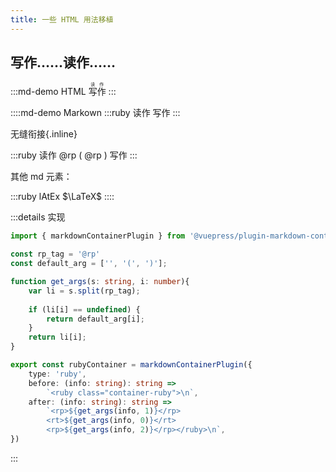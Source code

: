 ```yaml
---
title: 一些 HTML 用法移植
---
```


## 写作……读作……
:::md-demo HTML
<ruby>写作<rp>（</rp><rt>读作</rt><rp>）</rp></ruby>
:::

::::md-demo Markown
:::ruby 读作
写作
:::

无缝衔接{.inline}

:::ruby 读作 @rp ( @rp )
写作
:::

其他 md 元素：

:::ruby lAtEx
$\LaTeX$
::::

:::details 实现
```typescript
import { markdownContainerPlugin } from '@vuepress/plugin-markdown-container'

const rp_tag = '@rp'
const default_arg = ['', '(', ')'];

function get_args(s: string, i: number){
    var li = s.split(rp_tag);
    
    if (li[i] == undefined) {
        return default_arg[i];
    } 
    return li[i];
}

export const rubyContainer = markdownContainerPlugin({
    type: 'ruby',
    before: (info: string): string => 
        `<ruby class="container-ruby">\n`,
    after: (info: string): string => 
        `<rp>${get_args(info, 1)}</rp>
        <rt>${get_args(info, 0)}</rt>
        <rp>${get_args(info, 2)}</rp></ruby>\n`,
})
```
:::
